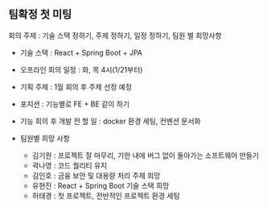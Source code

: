## 팀확정 첫 미팅

회의 주제 : 기술 스택 정하기, 주제 정하기, 일정 정하기, 팀원 별 희망사항

- 기술 스택 : React + Spring Boot + JPA
- 오프라인 회의 일정 : 화, 목 4시(1/21부터)
- 기획 주제 : 1월 회의 후 주제 선정 예정
- 포지션 : 기능별로 FE + BE 같이 하기
- 기능 회의 후 개발 전 할 일 : docker 환경 세팅, 컨벤션 문서화

- 팀원별 희망 사항
  - 김기원 : 프로젝트 잘 마무리, 기한 내에 버그 없이 돌아가는 소프트웨어 만들기
  - 곽나영 : 코드 퀄리티 유지
  - 김인호 : 금융 보안 및 대용량 처리 주제 희망
  - 유현진 : React + Spring Boot 기술 스택 희망
  - 허태경 : 첫 프로젝트, 전반적인 프로젝트 환경 세팅 
